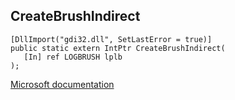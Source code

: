 ## CreateBrushIndirect

```
[DllImport("gdi32.dll", SetLastError = true)]
public static extern IntPtr CreateBrushIndirect(
   [In] ref LOGBRUSH lplb
);
```

[Microsoft documentation](https://docs.microsoft.com/en-us/windows/win32/api/wingdi/nf-wingdi-createbrushindirect)
